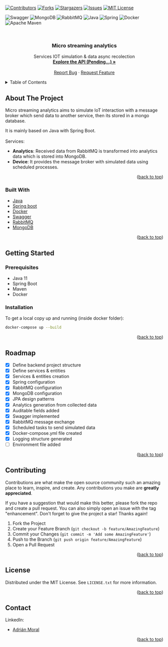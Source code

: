 <div id="top"></div>
<!-- PROJECT SHIELDS -->

[![Contributors][contributors-shield]][contributors-url]
[![Forks][forks-shield]][forks-url]
[![Stargazers][stars-shield]][stars-url]
[![Issues][issues-shield]][issues-url]
[![MIT License][license-shield]][license-url]

![Swagger](https://img.shields.io/badge/-Swagger-%23Clojure?style=for-the-badge&logo=swagger&logoColor=white)
![MongoDB](https://img.shields.io/badge/MongoDB-%234ea94b.svg?style=for-the-badge&logo=mongodb&logoColor=white)
![RabbitMQ](https://img.shields.io/badge/Rabbitmq-FF6600?style=for-the-badge&logo=rabbitmq&logoColor=white)
![Java](https://img.shields.io/badge/java-%23ED8B00.svg?style=for-the-badge&logo=java&logoColor=white)
![Spring](https://img.shields.io/badge/spring-%236DB33F.svg?style=for-the-badge&logo=spring&logoColor=white)
![Docker](https://img.shields.io/badge/docker-%230db7ed.svg?style=for-the-badge&logo=docker&logoColor=white)
![Apache Maven](https://img.shields.io/badge/Apache%20Maven-C71A36?style=for-the-badge&logo=Apache%20Maven&logoColor=white)

<br />
<div align="center">

<h3 align="center">Micro streaming analytics</h3>

  <p align="center">
    Services IOT simulation & data async recolection 
    <br />
     <a href="/"><strong>Explore the API (Pending...) »</strong></a>
    <br />
    <br />
    <!--<a href="">Active analytics frontend</a>
    ·-->
    <a href="https://github.com/Adrian-2316/micro-streaming-analytics/labels/bug">Report Bug</a>
    ·
    <a href="https://github.com/Adrian-2316/micro-streaming-analytics/labels/enhancement">Request Feature</a>
  </p>
</div>

<!-- TABLE OF CONTENTS -->
<details>
  <summary>Table of Contents</summary>
  <ol>
    <li>
      <a href="#about-the-project">About The Project</a>
      <ul>
        <li><a href="#built-with">Built With</a></li>
      </ul>
    </li>
    <li>
      <a href="#getting-started">Getting Started</a>
      <ul>
        <li><a href="#prerequisites">Prerequisites</a></li>
        <li><a href="#installation">Installation</a></li>
      </ul>
    </li>
    <li><a href="#roadmap">Roadmap</a></li>
    <li><a href="#contributing">Contributing</a></li>
    <li><a href="#license">License</a></li>
    <li><a href="#contact">Contact</a></li>
    <li><a href="#acknowledgments">Acknowledgments</a></li>
  </ol>
</details>

<!-- ABOUT THE PROJECT -->

## About The Project

Micro streaming analytics aims to simulate IoT interaction with a message broker which send data to another service,
then its stored in a mongo database.

It is mainly based on Java with Spring Boot.
<br><br>Services:

- **Analytics**: Received data from RabbitMQ is transformed into analytics data which is stored into MongoDB.
- **Device**: It provides the message broker with simulated data using scheduled processes.

<p align="right">(<a href="#top">back to top</a>)</p>

### Built With

- [Java](https://www.java.com/es/)
- [Spring boot](https://spring.io/projects/spring-boot)
- [Docker](https://www.django-rest-framework.org/)
- [Swagger](https://swagger.io/)
- [RabbitMQ](https://www.rabbitmq.com/)
- [MongoDB](https://www.mongodb.com/)

<p align="right">(<a href="#top">back to top</a>)</p>
<!-- GETTING STARTED -->

## Getting Started

### Prerequisites

* Java 11
* Spring Boot
* Maven
* Docker

### Installation

To get a local copy up and running (inside docker folder):

  ```sh
  docker-compose up --build
  ```

<p align="right">(<a href="#top">back to top</a>)</p>

<!-- ROADMAP -->

## Roadmap

- [x] Define backend project structure
- [x] Define services & entities
- [x] Services & entities creation
- [x] Spring configuration
- [x] RabbitMQ configuration
- [x] MongoDB configuration
- [x] JPA design patterns
- [x] Analytics generation from collected data
- [x] Auditable fields added
- [x] Swagger implemented
- [x] RabbitMQ message exchange
- [x] Scheduled tasks to send simulated data
- [x] Docker-compose.yml file created
- [x] Logging structure generated
- [ ] Environment file added

<p align="right">(<a href="#top">back to top</a>)</p>

<!-- CONTRIBUTING -->

## Contributing

Contributions are what make the open source community such an amazing place to learn, inspire, and create. Any
contributions you make are **greatly appreciated**.

If you have a suggestion that would make this better, please fork the repo and create a pull request. You can also
simply open an issue with the tag "enhancement". Don't forget to give the project a star! Thanks again!

1. Fork the Project
2. Create your Feature Branch (`git checkout -b feature/AmazingFeature`)
3. Commit your Changes (`git commit -m 'Add some AmazingFeature'`)
4. Push to the Branch (`git push origin feature/AmazingFeature`)
5. Open a Pull Request

<p align="right">(<a href="#top">back to top</a>)</p>

<!-- LICENSE -->

## License

Distributed under the MIT License. See `LICENSE.txt` for more information.

<p align="right">(<a href="#top">back to top</a>)</p>

## Contact

LinkedIn:

- [Adrián Moral](https://es.linkedin.com/in/adri%C3%A1n-moral-bail%C3%B3n-b51107210)

<p align="right">(<a href="#top">back to top</a>)</p>

<!-- MARKDOWN LINKS & IMAGES -->
<!-- https://www.markdownguide.org/basic-syntax/#reference-style-links -->

[contributors-shield]: https://img.shields.io/github/contributors/Adrian-2316/Snippet-Management.svg?style=for-the-badge

[contributors-url]: https://github.com/Adrian-2316/Snippet-Management/graphs/contributors

[forks-shield]: https://img.shields.io/github/forks/Adrian-2316/Snippet-Management.svg?style=for-the-badge

[forks-url]: https://github.com/Adrian-2316/Snippet-Management/network/members

[stars-shield]: https://img.shields.io/github/stars/Adrian-2316/Snippet-Management.svg?style=for-the-badge

[stars-url]: https://github.com/Adrian-2316/Snippet-Management/stargazers

[issues-shield]: https://img.shields.io/github/issues/Adrian-2316/Snippet-Management.svg?style=for-the-badge

[issues-url]: https://github.com/Adrian-2316/Snippet-Management/issues

[license-shield]: https://img.shields.io/github/license/Adrian-2316/Snippet-Management.svg?style=for-the-badge

[license-url]: https://github.com/Adrian-2316/Snippet-Management/blob/master/LICENSE.txt

[linkedin-shield]: https://img.shields.io/badge/-LinkedIn-black.svg?style=for-the-badge&logo=linkedin&colorB=555
